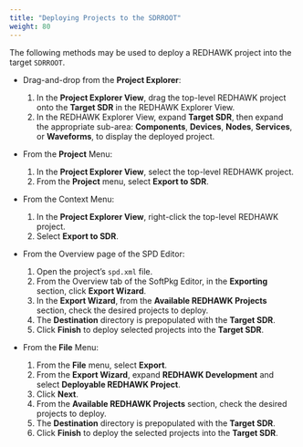 ```yaml
---
title: "Deploying Projects to the SDRROOT"
weight: 80
---
```


The following methods may be used to deploy a REDHAWK project into the target `SDRROOT`.

  - Drag-and-drop from the **Project Explorer**:

    1.  In the **Project Explorer View**, drag the top-level REDHAWK project onto the **Target SDR** in the REDHAWK Explorer View.
    2.  In the REDHAWK Explorer View, expand **Target SDR**, then expand the appropriate sub-area: **Components**, **Devices**, **Nodes**, **Services**, or **Waveforms**, to display the deployed project.

  - From the **Project** Menu:

    1.  In the **Project Explorer View**, select the top-level REDHAWK project.
    2.  From the **Project** menu, select **Export to SDR**.

  - From the Context Menu:

    1.  In the **Project Explorer View**, right-click the top-level REDHAWK project.
    2.  Select **Export to SDR**.

  - From the Overview page of the SPD Editor:

    1.  Open the project’s `spd.xml` file.
    2.  From the Overview tab of the SoftPkg Editor, in the **Exporting** section, click **Export Wizard**.
    3.  In the **Export Wizard**, from the **Available REDHAWK Projects** section, check the desired projects to deploy.
    4.  The **Destination** directory is prepopulated with the **Target SDR**.
    5.  Click **Finish** to deploy selected projects into the **Target SDR**.

  - From the **File** Menu:

    1.  From the **File** menu, select **Export**.
    2.  From the **Export Wizard**, expand **REDHAWK Development** and select **Deployable REDHAWK Project**.
    3.  Click **Next**.
    4.  From the **Available REDHAWK Projects** section, check the desired projects to deploy.
    5.  The **Destination** directory is prepopulated with the **Target SDR**.
    6.  Click **Finish** to deploy the selected projects into the **Target SDR**.
